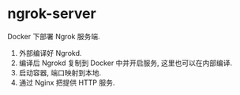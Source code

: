 # ngrok-server

Docker 下部署 Ngrok 服务端.

1. 外部编译好 Ngrokd.
2. 编译后 Ngrokd 复制到 Docker 中并开启服务, 这里也可以在内部编译.
3. 启动容器, 端口映射到本地.
4. 通过 Nginx 把提供 HTTP 服务.
